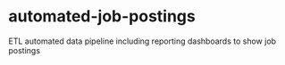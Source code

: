 # automated-job-postings
ETL automated data pipeline including reporting dashboards to show job postings
